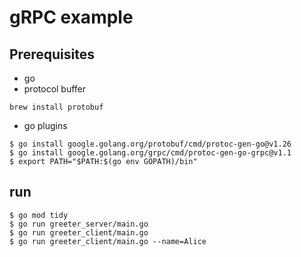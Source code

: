 # gRPC example

## Prerequisites

- go
- protocol buffer

```
brew install protobuf
```
- go plugins
```
$ go install google.golang.org/protobuf/cmd/protoc-gen-go@v1.26
$ go install google.golang.org/grpc/cmd/protoc-gen-go-grpc@v1.1
$ export PATH="$PATH:$(go env GOPATH)/bin"
```

## run

```
$ go mod tidy
$ go run greeter_server/main.go
$ go run greeter_client/main.go
$ go run greeter_client/main.go --name=Alice
```



